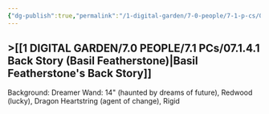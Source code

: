 ```yaml
---
{"dg-publish":true,"permalink":"/1-digital-garden/7-0-people/7-1-p-cs/07-1-4-basil-featherstone-nick-s-character/","tags":["#person","#hufflepuff","#student"]}
---
```


## >[[1 DIGITAL GARDEN/7.0 PEOPLE/7.1 PCs/07.1.4.1 Back Story (Basil Featherstone)\|Basil Featherstone's Back Story]]

Background: Dreamer
Wand: 14" (haunted by dreams of future), Redwood (lucky), Dragon Heartstring (agent of change), Rigid
